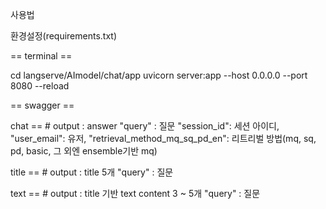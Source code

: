사용법

환경설정(requirements.txt)

== terminal ==


cd langserve/AImodel/chat/app
uvicorn server:app --host 0.0.0.0 --port 8080 --reload


== swagger == 

chat == # output : answer
"query" : 질문
"session_id": 세션 아이디,
"user_email": 유저,
"retrieval_method_mq_sq_pd_en": 리트리벌 방법(mq, sq, pd, basic, 그 외엔 ensemble기반 mq)

title == # output : title 5개
"query" : 질문

text == # output : title 기반 text content 3 ~ 5개
"query" : 질문
